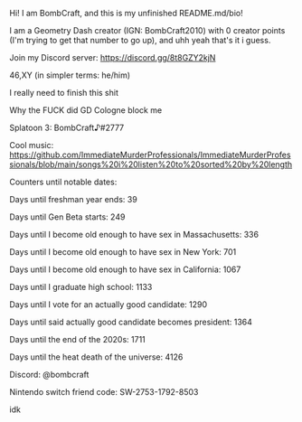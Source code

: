 Hi! I am BombCraft, and this is my unfinished README.md/bio!

I am a Geometry Dash creator (IGN: BombCraft2010) with 0 creator points (I'm trying to get that number to go up), and uhh yeah that's it i guess.

Join my Discord server: https://discord.gg/8t8GZY2kjN

46,XY (in simpler terms: he/him)

I really need to finish this shit

Why the FUCK did GD Cologne block me

Splatoon 3: BombCraft♪#2777

Cool music: https://github.com/ImmediateMurderProfessionals/ImmediateMurderProfessionals/blob/main/songs%20i%20listen%20to%20sorted%20by%20length

Counters until notable dates:

Days until freshman year ends: 39

Days until Gen Beta starts: 249

Days until I become old enough to have sex in Massachusetts: 336

Days until I become old enough to have sex in New York: 701

Days until I become old enough to have sex in California: 1067

Days until I graduate high school: 1133

Days until I vote for an actually good candidate: 1290

Days until said actually good candidate becomes president: 1364

Days until the end of the 2020s: 1711

Days until the heat death of the universe: 4126

Discord: @bombcraft

Nintendo switch friend code: SW-2753-1792-8503

idk
